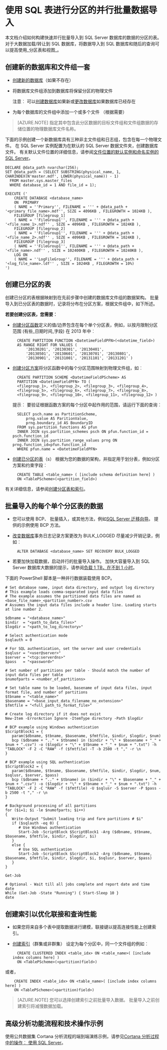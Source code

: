 <properties 
    pageTitle="并行使用 SQL 表进行分区的批量数据导入 |Microsoft Azure" 
    description="使用 SQL 表进行分区的并行批量数据导入" 
    services="machine-learning" 
    documentationCenter="" 
    authors="bradsev"
    manager="jhubbard" 
    editor="cgronlun" />

<tags 
    ms.service="machine-learning" 
    ms.workload="data-services" 
    ms.tgt_pltfrm="na" 
    ms.devlang="na" 
    ms.topic="article" 
    ms.date="09/19/2016" 
    ms.author="bradsev" /> 

# <a name="parallel-bulk-data-import-using-sql-partition-tables"></a>使用 SQL 表进行分区的并行批量数据导入

本文档介绍如何构建快速并行批量导入到 SQL Server 数据库的数据的分区的表。 对于大数据加载/转让到 SQL 数据库，将数据导入到 SQL 数据库和随后的查询可以提高使用_分区表和视图_。 


## <a name="create-a-new-database-and-a-set-of-filegroups"></a>创建新的数据库和文件组一套

- [创建新的数据库](https://technet.microsoft.com/library/ms176061.aspx)（如果不存在）
- 将数据库文件组添加到数据库将保留分区的物理文件

  注意︰ 可以[创建数据库](https://technet.microsoft.com/library/ms176061.aspx)如果新或[更改数据库](https://msdn.microsoft.com/library/bb522682.aspx)如果数据库已经存在

- 为每个数据库的文件组中添加一个或多个文件 （根据需要）

 > [AZURE.NOTE] 指定其中包含此分区数据的目标文件组和文件组数据的存储位置的物理数据库文件名称。
 
下面的示例创建一个新数据库具有三种非主文件组和日志组，包含在每一个物理文件。 在 SQL Server 实例配置为在默认的 SQL Server 数据文件夹，创建数据库文件。 有关默认文件位置的详细信息，请参阅[文件位置的默认实例和命名实例的 SQL Server](https://msdn.microsoft.com/library/ms143547.aspx)。

    DECLARE @data_path nvarchar(256);
    SET @data_path = (SELECT SUBSTRING(physical_name, 1, CHARINDEX(N'master.mdf', LOWER(physical_name)) - 1)
      FROM master.sys.master_files
      WHERE database_id = 1 AND file_id = 1);
    
    EXECUTE ('
        CREATE DATABASE <database_name>
        ON  PRIMARY 
        ( NAME = ''Primary'', FILENAME = ''' + @data_path + '<primary_file_name>.mdf'', SIZE = 4096KB , FILEGROWTH = 1024KB ), 
        FILEGROUP [filegroup_1] 
        ( NAME = ''FileGroup1'', FILENAME = ''' + @data_path + '<file_name_1>.ndf'' , SIZE = 4096KB , FILEGROWTH = 1024KB ), 
        FILEGROUP [filegroup_2] 
        ( NAME = ''FileGroup1'', FILENAME = ''' + @data_path + '<file_name_2>.ndf'' , SIZE = 4096KB , FILEGROWTH = 1024KB ), 
        FILEGROUP [filegroup_3] 
        ( NAME = ''FileGroup1'', FILENAME = ''' + @data_path + '<file_name>.ndf'' , SIZE = 102400KB , FILEGROWTH = 10240KB ), 
        LOG ON 
        ( NAME = ''LogFileGroup'', FILENAME = ''' + @data_path + '<log_file_name>.ldf'' , SIZE = 1024KB , FILEGROWTH = 10%)
    ')
    
## <a name="create-a-partitioned-table"></a>创建已分区的表

创建已分区的表根据映射到在先前步骤中创建的数据库文件组的数据架构。 批量导入到已分区表的数据时，记录将分布在分区方案，根据文件组中，如下所述。

**若要创建分区表，您需要︰**

- [创建分区函数](https://msdn.microsoft.com/library/ms187802.aspx)定义的值/边界包含在每个单个分区表，例如，以按月限制分区范围 (有些\_日期时间\_字段) 在 2013 年中︰

        CREATE PARTITION FUNCTION <DatetimeFieldPFN>(<datetime_field>)  
        AS RANGE RIGHT FOR VALUES (
            '20130201', '20130301', '20130401',
            '20130501', '20130601', '20130701', '20130801',
            '20130901', '20131001', '20131101', '20131201' )

- [创建分区方案](https://msdn.microsoft.com/library/ms179854.aspx)将分区函数中的每个分区范围映射到物理文件组，如︰

        CREATE PARTITION SCHEME <DatetimeFieldPScheme> AS  
        PARTITION <DatetimeFieldPFN> TO (
        <filegroup_1>, <filegroup_2>, <filegroup_3>, <filegroup_4>,
        <filegroup_5>, <filegroup_6>, <filegroup_7>, <filegroup_8>,
        <filegroup_9>, <filegroup_10>, <filegroup_11>, <filegroup_12> )

  提示︰ 要验证根据函数方案的每个分区中起作用的范围，请运行下面的查询︰

        SELECT psch.name as PartitionScheme,
            prng.value AS ParitionValue,
            prng.boundary_id AS BoundaryID
        FROM sys.partition_functions AS pfun
        INNER JOIN sys.partition_schemes psch ON pfun.function_id = psch.function_id
        INNER JOIN sys.partition_range_values prng ON prng.function_id=pfun.function_id
        WHERE pfun.name = <DatetimeFieldPFN>

- [创建已分区的表](https://msdn.microsoft.com/library/ms174979.aspx)（s） 根据为您的数据的架构，并指定用于划分表，例如分区方案和约束字段︰

        CREATE TABLE <table_name> ( [include schema definition here] )
        ON <TablePScheme>(<partition_field>)

有关详细信息，请参阅[创建分区表和索引](https://msdn.microsoft.com/library/ms188730.aspx)。


## <a name="bulk-import-the-data-for-each-individual-partition-table"></a>批量导入的每个单个分区表的数据

- 您可以使用 BCP、 批量插入，或其他方法，例如[SQL Server 迁移向导](http://sqlazuremw.codeplex.com/)。 提供的示例使用 BCP 方法。

- [改变数据库](https://msdn.microsoft.com/library/bb522682.aspx)事务日志记录方案更改为 BULK_LOGGED 尽量减少开销记录，例如︰

        ALTER DATABASE <database_name> SET RECOVERY BULK_LOGGED

- 若要加快加载数据，启动并行的批量导入操作。 加快大容量导入到 SQL Server 数据库大数据的提示，请参阅[负载 1 TB，在不到 1 小时](http://blogs.msdn.com/b/sqlcat/archive/2006/05/19/602142.aspx)。

下面的 PowerShell 脚本是一种并行数据装载使用 BCP。

    # Set database name, input data directory, and output log directory
    # This example loads comma-separated input data files
    # The example assumes the partitioned data files are named as <base_file_name>_<partition_number>.csv
    # Assumes the input data files include a header line. Loading starts at line number 2.

    $dbname = "<database_name>"
    $indir  = "<path_to_data_files>"
    $logdir = "<path_to_log_directory>"

    # Select authentication mode
    $sqlauth = 0
    
    # For SQL authentication, set the server and user credentials
    $sqlusr = "<user@server>"
    $server = "<tcp:serverdns>"
    $pass   = "<password>"

    # Set number of partitions per table - Should match the number of input data files per table
    $numofparts = <number_of_partitions>
       
    # Set table name to be loaded, basename of input data files, input format file, and number of partitions
    $tbname = "<table_name>"
    $basename = "<base_input_data_filename_no_extension>"
    $fmtfile = "<full_path_to_format_file>"
   
    # Create log directory if it does not exist
    New-Item -ErrorAction Ignore -ItemType directory -Path $logdir
      
    # BCP example using Windows authentication
    $ScriptBlock1 = {
       param($dbname, $tbname, $basename, $fmtfile, $indir, $logdir, $num)
       bcp ($dbname + ".." + $tbname) in ($indir + "\" + $basename + "_" + $num + ".csv") -o ($logdir + "\" + $tbname + "_" + $num + ".txt") -h "TABLOCK" -F 2 -C "RAW" -f ($fmtfile) -T -b 2500 -t "," -r \n
    }
    
    # BCP example using SQL authentication
    $ScriptBlock2 = {
       param($dbname, $tbname, $basename, $fmtfile, $indir, $logdir, $num, $sqlusr, $server, $pass)
       bcp ($dbname + ".." + $tbname) in ($indir + "\" + $basename + "_" + $num + ".csv") -o ($logdir + "\" + $tbname + "_" + $num + ".txt") -h "TABLOCK" -F 2 -C "RAW" -f ($fmtfile) -U $sqlusr -S $server -P $pass -b 2500 -t "," -r \n
    }
    
    # Background processing of all partitions
    for ($i=1; $i -le $numofparts; $i++)
    {
       Write-Output "Submit loading trip and fare partitions # $i"
       if ($sqlauth -eq 0) {
          # Use Windows authentication
          Start-Job -ScriptBlock $ScriptBlock1 -Arg ($dbname, $tbname, $basename, $fmtfile, $indir, $logdir, $i)
       } 
       else {
          # Use SQL authentication
          Start-Job -ScriptBlock $ScriptBlock2 -Arg ($dbname, $tbname, $basename, $fmtfile, $indir, $logdir, $i, $sqlusr, $server, $pass)
       }
    }
    
    Get-Job
    
    # Optional - Wait till all jobs complete and report date and time
    date
    While (Get-Job -State "Running") { Start-Sleep 10 }
    date


## <a name="create-indexes-to-optimize-joins-and-query-performance"></a>创建索引以优化联接和查询性能

- 如果您将来自多个表中提取数据进行建模，联接键以提高连接性能上创建索引。

- [创建索引](https://technet.microsoft.com/library/ms188783.aspx)（群集或非群集） 设定为每个分区中，同一个文件组的例如︰

        CREATE CLUSTERED INDEX <table_idx> ON <table_name>( [include index columns here] )
        ON <TablePScheme>(<partition)field>)
或者，

        CREATE INDEX <table_idx> ON <table_name>( [include index columns here] )
        ON <TablePScheme>(<partition)field>)

 > [AZURE.NOTE] 您可以选择创建索引之前批量导入数据。 批量导入之前创建索引将减慢数据加载。


## <a name="advanced-analytics-process-and-technology-in-action-example"></a>高级分析功能流程和技术操作示例

使用公共数据集 Cortana 分析流程的端到端演练示例，请参见[Cortana 分析过程中的操作︰ 使用 SQL Server](machine-learning-data-science-process-sql-walkthrough.md)。
 
